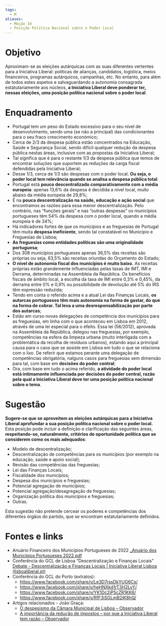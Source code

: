 ```yaml
---
tags:
  - M
aliases:
  - Moção 16
  - Posição Política Nacional sobre o Poder Local
---
```

# Objetivo

Aproximam-se as eleições autárquicas com as suas diferentes vertentes para a Iniciativa Liberal: políticas de alianças, candidatos, logística, meios financeiros, programas autárquicos, campanhas, etc. No entanto, para além de todos estes aspetos e salvaguardando a autonomia consagrada estatutariamente aos núcleos, **a Iniciativa Liberal deve ponderar ter, nessas eleições, uma posição política nacional sobre o poder local**.

# Enquadramento

- Portugal tem um peso do Estado excessivo para o seu nível de desenvolvimento, sendo uma (se não a principal) das condicionantes para o seu fraco crescimento económico;
- Cerca de 2/3 da despesa pública estão concentrados na Educação, Saúde e Segurança Social, sendo difícil qualquer redução da despesa pública nestas áreas, inclusive com as propostas da Iniciativa Liberal;
- Tal significa que é para o restante 1/3 da despesa pública que temos de encontrar soluções que suportem as reduções da carga fiscal defendidas pela Iniciativa Liberal;
- Desse 1/3, cerca de 1/3 são despesas com o poder local. **Ou seja, o poder local tem relevância quando se analisa a despesa pública total**.
- Portugal está **pouco descentralizado comparativamente com a média europeia**: apenas 13,6% da despesa é decidida a nível local, muito abaixo da média europeia de 29,8%;
- É na **pouca descentralização na saúde, educação e ação social** que encontramos as razões para essa menor descentralização. Pelo contrário, nas “funções gerais” e nas “outras despesas” os municípios portugueses têm 54% da despesa com o poder local, quando a média europeia é de 34%;
- Há indicadores fortes de que os municípios e as freguesias de Portugal têm muita **despesa ineficiente**, sendo tal constatável no Município e Freguesias de Lisboa;
- **As freguesias como entidades políticas são uma originalidade portuguesa**;
- Dos 308 municípios portugueses apenas 36,5% das receitas são próprias ou seja, 63,5% são receitas oriundas do Orçamento do Estado;
- **O nível de autonomia fiscal dos municípios é muito baixo.** As receitas próprias estão grandemente influenciadas pelas taxas de IMT, IMI e Derrama, determinadas na Assembleia da República. Os benefícios fiscais de âmbito local, a escolha da taxa de IMI entre 0,3% e 0,45%, da derrama entre 0% e 0,9% ou possibilidade de devolução até 5% do IRS têm expressão reduzida;
- Tendo em conta o referido acima e a atual Lei das Finanças Locais, **os autarcas portugueses têm mais autonomia na forma de gastar, do que na forma de cobrar. Tal leva a uma desresponsabilização por parte dos autarcas**;
- Estão em curso novas delegações de competência dos municípios para as freguesias, em linha com o que aconteceu em Lisboa em 2012, através de uma lei especial para o efeito. Essa lei (56/2012), aprovada na Assembleia da República, delegou nas freguesias, por exemplo, competências na esfera da limpeza urbana (muito interligada com a problemática da recolha de resíduos urbanos), estando aqui a principal causa para o caos que se assiste em Lisboa em tudo o que se relaciona com o lixo. De referir que estamos perante uma delegação de competências obrigatória, nalguns casos para freguesias sem dimensão para tal, com base em **decisões do poder central**;
- Ora, com base em tudo o acima referido, **a atividade do poder local está intimamente influenciada por decisões do poder central, razão pela qual a Iniciativa Liberal deve ter uma posição política nacional sobre o tema**.

# Sugestão

**Sugere-se que se aproveitem as eleições autárquicas para a Iniciativa Liberal aprofundar a sua posição política nacional sobre o poder local.** Esta posição pode incluir a definição e clarificação das seguintes áreas, **respeitando-se, naturalmente, critérios de oportunidade política que se considerem como os mais adequados**:

- Modelo de descentralização;
- Descentralização de competências para os municípios (por exemplo na educação, saúde e apoio social);
- Revisão das competências das freguesias;
- Lei das Finanças Locais;
- Fiscalidade dos municípios;
- Despesa dos municípios e freguesias;
- Potencial agregação de municípios;
- Potencial agregação/desagregação de freguesias;
- Organização política dos municípios e freguesias;
- Outras.

Esta sugestão não pretende cercear os poderes e competências dos diferentes órgãos do partido, que se encontram estatutariamente definidos.

# Fontes e links

- Anuário Financeiro dos Municípios Portugueses de 2022 [_Anuário dos Municípios Portugueses 2022.pdf](https://onedrive.live.com/?redeem=aHR0cHM6Ly8xZHJ2Lm1zL2IvcyFBZ0hOMlBNakZydmNncU5JT0dVcGJMdG9BVzVvbWc%5FZT1XYUVaYmc&cid=DCBB1623F3D8CD01&id=DCBB1623F3D8CD01%2137320&parId=DCBB1623F3D8CD01%2133275&o=OneUp)
- Conferência do GCL de Lisboa “Descentralização e Finanças Locais” [Debate - Descentralização e Finanças Locais | Iniciativa Liberal Lisboa (lisboaliberal.pt)](https://www.lisboaliberal.pt/blog/conferencias-6/debate-descentralizacao-e-financas-locais-542)
- Conferência do GCL do Porto (extratos):
	- https://www.facebook.com/share/v/Le3D7rssDkYUG6Cs/
	- https://www.facebook.com/share/v/heHNXkd1rT3H2LvY/
	- https://www.facebook.com/share/v/YK1Dc2jP5cZR1KK6/
	- https://www.facebook.com/share/v/RfF3iSGLmB2iK8hQ/
- Artigos relacionados - João Graça:
	- [O despesismo da Câmara Municipal de Lisboa – Observador](https://observador.pt/opiniao/o-despesismo-da-camara-municipal-de-lisboa/)
	- [A importância da redução de impostos – por que a Iniciativa Liberal tem razão – Observador](https://observador.pt/opiniao/a-importancia-da-reducao-de-impostos-por-que-a-iniciativa-liberal-tem-razao/)